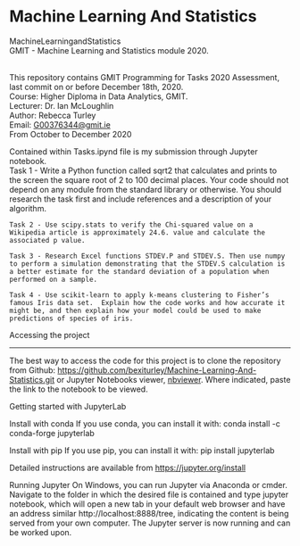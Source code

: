 # Machine Learning And Statistics

MachineLearningandStatistics <br>
GMIT - Machine Learning and Statistics module 2020.<br><br>

This repository contains GMIT Programming for Tasks 2020 Assessment, last commit on or before December 18th, 2020.<br>
Course: Higher Diploma in Data Analytics, GMIT.<br>
Lecturer: Dr. Ian McLoughlin<br>
Author: Rebecca Turley<br>
Email: G00376344@gmit.ie<br>
From October to December 2020<br>

Contained within Tasks.ipynd file is my submission through Jupyter notebook.  
    Task 1 - Write a Python function called sqrt2 that calculates and prints to the screen the square root of 2 to 100 decimal places. Your code should not depend on any module from the standard library  or otherwise. You should research the task first and include references and a description of your algorithm.

    Task 2 - Use scipy.stats to verify the Chi-squared value on a Wikipedia article is approximately 24.6. value and calculate the associated p value.

    Task 3 - Research Excel functions STDEV.P and STDEV.S. Then use numpy to perform a simulation demonstrating that the STDEV.S calculation is a better estimate for the standard deviation of a population when performed on a sample. 

    Task 4 - Use scikit-learn to apply k-means clustering to Fisher’s famous Iris data set.  Explain how the code works and how accurate it might be, and then explain how your model could be used to make predictions of species of iris.



Accessing the project
***
The best way to access the code for this project is to clone the repository from Github:
https://github.com/bexiturley/Machine-Learning-And-Statistics.git or Jupyter Notebooks viewer, [nbviewer](https://nbviewer.jupyter.org/). Where indicated, paste the link to the notebook to be viewed.

Getting started with JupyterLab

Install with conda
If you use conda, you can install it with:
conda install -c conda-forge jupyterlab

Install with pip
If you use pip, you can install it with:
pip install jupyterlab

Detailed instructions are available from https://jupyter.org/install

Running Jupyter
On Windows, you can run Jupyter via Anaconda or cmder.  Navigate to the folder in which the desired file is contained and type jupyter notebook, which will open a new tab in your default web browser and have an address similar http://localhost:8888/tree, indicating the content is being served from your own computer.  The Jupyter server is now running and can be worked upon.